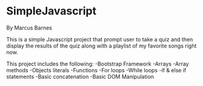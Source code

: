 # SimpleJavascript

By Marcus Barnes

This is a simple Javascript project that prompt user to take a quiz and then display the results of the quiz along with a playlist of my favorite songs right now.

This project includes the following:
  -Bootstrap Framework
  -Arrays
  -Array methods
  -Objects literals
  -Functions
  -For loops
  -While loops
  -if & else if statements
  -Basic concatenation
  -Basic DOM Manipulation
